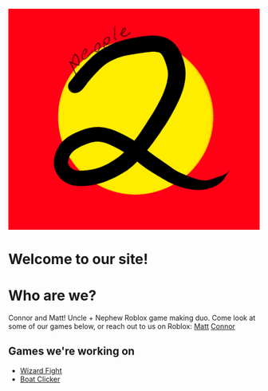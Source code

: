 ![](two_people.png)

# Welcome to our site!

# Who are we?

Connor and Matt! Uncle + Nephew Roblox game making duo. Come look at some of our games below, or reach out to us on Roblox:
[Matt](https://www.roblox.com/users/2404076008/profile)
[Connor](https://www.roblox.com/users/1527023756/profile)

## Games we're working on
* [Wizard Fight](https://www.roblox.com/games/9967408420/Wizard-Fight)
* [Boat Clicker](https://www.roblox.com/games/11801508015/Boating-Clicker)

